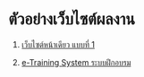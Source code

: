 # ตัวอย่างเว็บไซต์ผลงาน

1. [เว็บไซต์หน้าเดียว แบบที่ 1](https://github.com/matavanary/MY_PROJECT/tree/main/TOTAL/Matavanary001)

2. [e-Training System ระบบฝึกอบรม](https://github.com/ENOMBAN/MY_PROJECT/tree/main/TOTAL/e-Training%20System)
